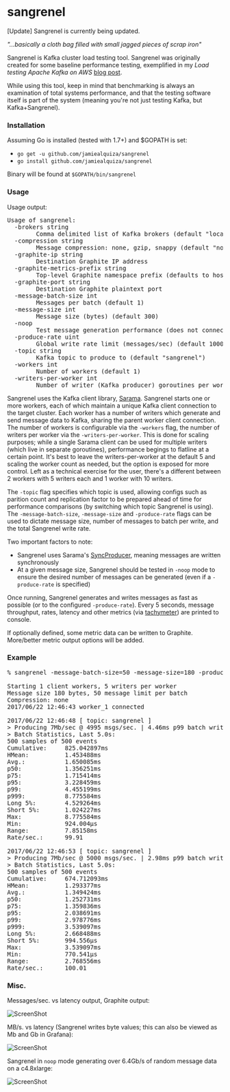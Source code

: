 sangrenel
=========

[Update] Sangrenel is currently being updated.

*"...basically a cloth bag filled with small jagged pieces of scrap iron"*

Sangrenel is Kafka cluster load testing tool. Sangrenel was originally created for some baseline performance testing, exemplified in my *Load testing Apache Kafka on AWS* [blog post](https://grey-boundary.io/load-testing-apache-kafka-on-aws/).

While using this tool, keep in mind that benchmarking is always an examination of total systems performance, and that the testing software itself is part of the system (meaning you're not just testing Kafka, but Kafka+Sangrenel).

### Installation

Assuming Go is installed (tested with 1.7+) and $GOPATH is set:

- `go get -u github.com/jamiealquiza/sangrenel`
- `go install github.com/jamiealquiza/sangrenel`

Binary will be found at `$GOPATH/bin/sangrenel`

### Usage

Usage output:
<pre>
Usage of sangrenel:
  -brokers string
        Comma delimited list of Kafka brokers (default "localhost:9092")
  -compression string
        Message compression: none, gzip, snappy (default "none")
  -graphite-ip string
        Destination Graphite IP address
  -graphite-metrics-prefix string
        Top-level Graphite namespace prefix (defaults to hostname) (default "mbp.local")
  -graphite-port string
        Destination Graphite plaintext port
  -message-batch-size int
        Messages per batch (default 1)
  -message-size int
        Message size (bytes) (default 300)
  -noop
        Test message generation performance (does not connect to Kafka)
  -produce-rate uint
        Global write rate limit (messages/sec) (default 100000000)
  -topic string
        Kafka topic to produce to (default "sangrenel")
  -workers int
        Number of workers (default 1)
  -writers-per-worker int
        Number of writer (Kafka producer) goroutines per worker (default 5)
</pre>

Sangrenel uses the Kafka client library, [Sarama](https://github.com/Shopify/sarama). Sangrenel starts one or more workers, each of which maintain a unique Kafka client connection to the target cluster. Each worker has a number of writers which generate and send message data to Kafka, sharing the parent worker client connection. The number of workers is configurable via the `-workers` flag, the number of writers per worker via the `-writers-per-worker`. This is done for scaling purposes; while a single Sarama client can be used for multiple writers (which live in separate goroutines), performance begings to flatline at a certain point. It's best to leave the writers-per-worker at the default 5 and scaling the worker count as needed, but the option is exposed for more control. Left as a technical exercise for the user, there's a different between 2 workers with 5 writers each and 1 worker with 10 writers.

The `-topic` flag specifies which topic is used, allowing configs such as parition count and replication factor to be prepared ahead of time for performance comparisons (by switching which topic Sangrenel is using). The `-message-batch-size`, `-message-size` and `-produce-rate` flags can be used to dictate message size, number of messages to batch per write, and the total Sangrenel write rate. 

Two important factors to note:
- Sangrenel uses Sarama's [SyncProducer](https://godoc.org/github.com/Shopify/sarama#SyncProducer), meaning messages are written synchronously
- At a given message size, Sangrenel should be tested in `-noop` mode to ensure the desired number of messages can be generated (even if a `-produce-rate` is specified)

Once running, Sangrenel generates and writes messages as fast as possible (or to the configured `-produce-rate`). Every 5 seconds, message throughput, rates, latency and other metrics (via [tachymeter](https://github.com/jamiealquiza/tachymeter)) are printed to console.

If optionally defined, some metric data can be written to Graphite. More/better metric output options will be added.

### Example

<pre>
% sangrenel -message-batch-size=50 -message-size=180 -produce-rate=5000

Starting 1 client workers, 5 writers per worker
Message size 180 bytes, 50 message limit per batch
Compression: none
2017/06/22 12:46:43 worker_1 connected

2017/06/22 12:46:48 [ topic: sangrenel ]
> Producing 7Mb/sec @ 4995 msgs/sec. | 4.46ms p99 batch write | error rate 0.00%
> Batch Statistics, Last 5.0s:
500 samples of 500 events
Cumulative:     825.042897ms
HMean:          1.453488ms
Avg.:           1.650085ms
p50:            1.356251ms
p75:            1.715414ms
p95:            3.228459ms
p99:            4.455199ms
p999:           8.775584ms
Long 5%:        4.529264ms
Short 5%:       1.024227ms
Max:            8.775584ms
Min:            924.004µs
Range:          7.85158ms
Rate/sec.:      99.91

2017/06/22 12:46:53 [ topic: sangrenel ]
> Producing 7Mb/sec @ 5000 msgs/sec. | 2.98ms p99 batch write | error rate 0.00%
> Batch Statistics, Last 5.0s:
500 samples of 500 events
Cumulative:     674.712093ms
HMean:          1.293377ms
Avg.:           1.349424ms
p50:            1.252731ms
p75:            1.359836ms
p95:            2.038691ms
p99:            2.978776ms
p999:           3.539097ms
Long 5%:        2.668488ms
Short 5%:       994.556µs
Max:            3.539097ms
Min:            770.541µs
Range:          2.768556ms
Rate/sec.:      100.01
</pre>

### Misc.

Messages/sec. vs latency output, Graphite output:

![ScreenShot](http://us-east.manta.joyent.com/jalquiza/public/github/sangrenel-graphite0.png)

MB/s. vs latency (Sangrenel writes byte values; this can also be viewed as Mb and Gb in Grafana):

![ScreenShot](http://us-east.manta.joyent.com/jalquiza/public/github/sangrenel-graphite1.png)


Sangrenel in `noop` mode generating over 6.4Gb/s of random message data on a c4.8xlarge:

![ScreenShot](http://us-east.manta.joyent.com/jalquiza/public/github/sangrenel-c4.png)
